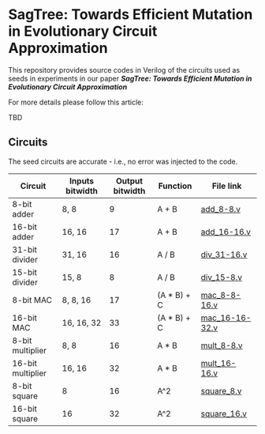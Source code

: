 # SagTree: Towards Efficient Mutation in Evolutionary Circuit Approximation
This repository provides source codes in Verilog of the circuits used as seeds in experiments in our paper ___SagTree: Towards Efficient Mutation in Evolutionary Circuit Approximation___


For more details please follow this article:

TBD

## Circuits
The seed circuits are accurate - i.e., no error was injected to the code.


| Circuit             | Inputs bitwidth | Output bitwidth   | Function      | File link |
| ------------------- | --------------- | ----------------- | -----         | ----- |
| 8-bit adder         | 8, 8            | 9                 | A + B         | [add_8-8.v](add_8-8.v)
| 16-bit adder        | 16, 16          | 17                | A + B         | [add_16-16.v](add_16-16.v)
| 31-bit divider      | 31, 16          | 16                | A / B         | [div_31-16.v](div_31-16.v)
| 15-bit divider      | 15, 8           | 8                 | A / B         | [div_15-8.v](div_15-8.v)
| 8-bit MAC           | 8, 8, 16        | 17                | (A * B) + C   | [mac_8-8-16.v](mac_8-8-16.v)
| 16-bit MAC          | 16, 16, 32      | 33                | (A * B) + C   | [mac_16-16-32.v](mac_16-16-32.v)
| 8-bit multiplier    | 8, 8            | 16                | A * B         | [mult_8-8.v](mult_8-8.v)
| 16-bit multiplier   | 16, 16          | 32                | A * B         | [mult_16-16.v](mult_16-16.v)
| 8-bit square        | 8               | 16                | A^2           | [square_8.v](square_8.v)
| 16-bit square       | 16              | 32                | A^2           | [square_16.v](square_16.v)

